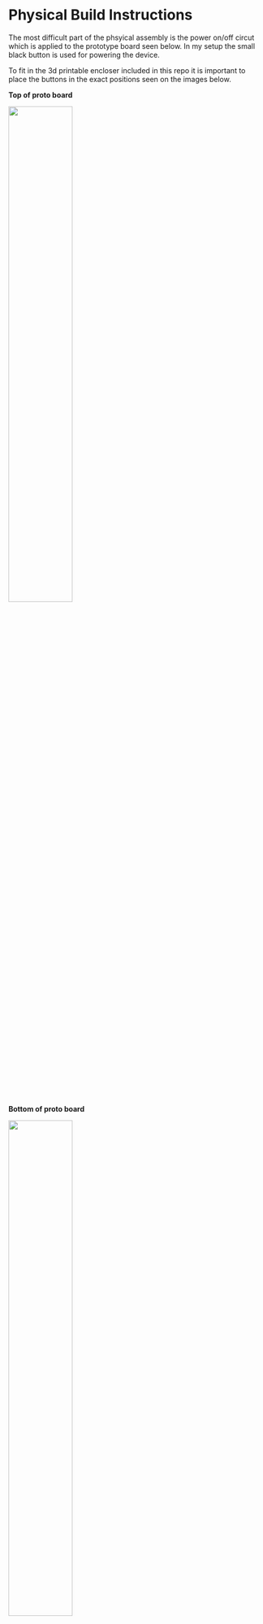 # Physical Build Instructions

The most difficult part of the phsyical assembly is the power on/off circut which is applied to the prototype board seen below.  In my setup the small black button is used for powering the device.

To fit in the 3d printable encloser included in this repo it is important to place the buttons in the exact positions seen on the images below.

__Top of proto board__

<img src="https://github.com/eliddell1/Project-Blue-Fist/blob/master/Images/proto_top.jpg" width=50% height=50%>    

__Bottom of proto board__

<img src="https://github.com/eliddell1/Project-Blue-Fist/blob/master/Images/proto_underside.jpg"  width=50% height=50%>

__proto board connected to pi zero__

_note that the yellow, red, and white wires are soldered to the corresponding gpio pins of the pi, seen in second image. they end up ordered: yellow, white, red on the pi_

<img src="https://github.com/eliddell1/Project-Blue-Fist/blob/master/Images/proto_underside_pi.jpg"  width=50% height=50%>
<img src="https://github.com/eliddell1/Project-Blue-Fist/blob/master/Images/pi_3_wire_gpio.jpg" width=50% height=50%>

For the power cycle circut reference the bread board image below. Note that the wires coming off our proto board will attach to the powerboot and are color coded (light blue is battery, light green is env, black is ground and white will be low battery)

<img src="https://github.com/eliddell1/Project-Blue-Fist/blob/master/Images/lipopi_schematic_powerboost.png">

<img src="https://github.com/eliddell1/Project-Blue-Fist/blob/master/Images/powerbutton_powerboost_1000C.png" width=50% height=50%>

<img src="https://github.com/eliddell1/Project-Blue-Fist/blob/master/Images/powerboost_1.jpg" width=50% height=50%>

<img src="https://github.com/eliddell1/Project-Blue-Fist/blob/master/Images/powerboost_proto.jpg" width=50% height=50%>

Once that proto board is all wired and soldered the rest is quite simple. And can be explained with the pics below.

We attach the pi zero to the zero4u usb hat like and then run the power from the powerboost to the jlc connector on the zero4u like so:

<img src="https://github.com/eliddell1/Project-Blue-Fist/blob/master/Images/zer4u_powerboost_connection.jpg" width=50% height=50%>

<img src="https://github.com/eliddell1/Project-Blue-Fist/blob/master/Images/assembled_1.jpg" width=50% height=50%>

<img src="https://github.com/eliddell1/Project-Blue-Fist/blob/master/Images/assembled_2.jpg" width=50% height=50%>

The lipo batter will plug directly to the power boost and the power out goes tothe zero4u hub which will supply power to the board.. 

Thats really it.  mostly plug n play!  just download the latest release image and write it to a micro sd card and pop it in.  You can thenjust plug in your wifi adapter and usb flash drive and power her up by holding the power button for about 1 second. :)

